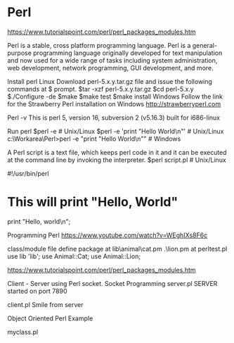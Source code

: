 # Perl
https://www.tutorialspoint.com/perl/perl_packages_modules.htm

Perl is a stable, cross platform programming language. Perl is a general-purpose programming language originally developed for text manipulation and now used for a wide range of tasks including system administration, web development, network programming, GUI development, and more.

Install perl
Linux
Download perl-5.x.y.tar.gz file and issue the following commands at $ prompt.
$tar -xzf perl-5.x.y.tar.gz
$cd perl-5.x.y
$./Configure -de
$make
$make test
$make install
Windows
Follow the link for the Strawberry Perl installation on Windows http://strawberryperl.com

Perl -v 
This is perl 5, version 16, subversion 2 (v5.16.3) built for i686-linux 

Run perl
$perl  -e <perl code>           # Unix/Linux
$perl -e 'print "Hello World\n"' # Unix/Linux
c:\Workarea\Perl>perl -e "print \"Hello World\n"\"  # Windows

A Perl script is a text file, which keeps perl code in it and it can be executed at the command line by invoking the interpreter.
$perl  script.pl          # Unix/Linux

#!/usr/bin/perl
# This will print "Hello, World"
print "Hello, world\n";

Programming Perl
https://www.youtube.com/watch?v=WEghIXs8F6c

class/module file define package at lib\animal\cat.pm .\lion.pm
at perltest.pl
use lib 'lib';
use Animal::Cat;
use Animal::Lion;

https://www.tutorialspoint.com/perl/perl_packages_modules.htm

Client - Server using Perl socket.
Socket Programming
server.pl
SERVER started on port 7890

client.pl
Smile from server

Object Oriented Perl Example

myclass.pl


